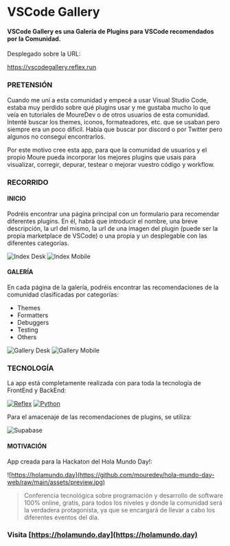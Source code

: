 # VSCode Gallery
#### VSCode Gallery es una Galería de Plugins para VSCode recomendados por la Comunidad.

Desplegado sobre la URL:

[https://vscodegallery.reflex.run
](url)


### PRETENSIÓN

Cuando me uní a esta comunidad y empecé a usar Visual Studio Code, estaba muy perdido sobre qué plugins usar y me gustaba mucho lo que veía en tutoriales de MoureDev o de otros usuarios de esta comunidad.
Intenté buscar los themes, iconos, formateadores, etc. que se usaban pero siempre era un poco dificil. Había que buscar por discord o por Twitter pero algunos no conseguí encontrarlos.

Por este motivo cree esta app, para que la comunidad de usuarios y el propio Moure pueda incorporar los mejores plugins que usais para visualizar, corregir, depurar, testear o mejorar vuestro código y workflow.


### RECORRIDO

#### INICIO
Podréis encontrar una página principal con un formulario para recomendar diferentes plugins. En él, habrá que introducir el nombre, una breve descripción, la url del mismo, la url de una imagen del plugin (puede ser la propia marketplace de VSCode) o una propia y un desplegable con las diferentes categorías.

![Index Desk](https://github.com/AlbertoAIG/vscode_gallery/blob/main/assets/image_index_desk.png)
![Index Mobile](https://github.com/AlbertoAIG/vscode_gallery/blob/main/assets/image_index_mobile.png)

#### GALERÍA
En cada página de la galería, podréis encontrar las recomendaciones de la comunidad clasificadas por categorías:

- Themes
- Formatters
- Debuggers
- Testing
- Others


![Gallery Desk](https://github.com/AlbertoAIG/vscode_gallery/blob/main/assets/image_gallery_desk.png)
![Gallery Mobile](https://github.com/AlbertoAIG/vscode_gallery/blob/main/assets/image_gallery_mobile.png)


### TECNOLOGÍA	

La app está completamente realizada con para toda la tecnología de FrontEnd y BackEnd:

 [![Reflex](https://img.shields.io/badge/Reflex-0.4.9+-5646ED?style=for-the-badge&logo=python&logoColor=white&labelColor=101010)](https://reflex.dev) 
[![Python](https://img.shields.io/badge/Python-3.12+-yellow?style=for-the-badge&logo=python&logoColor=white&labelColor=101010)](https://python.org) 

Para el amacenaje de las recomendaciones de plugins, se utiliza:
 
![Supabase](https://img.shields.io/badge/Supabase-3ECF8E?style=for-the-badge&logo=supabase&logoColor=white)


#### MOTIVACIÓN

App creada para la Hackaton del Hola Mundo Day!:


![https://holamundo.day](https://github.com/mouredev/hola-mundo-day-web/raw/main/assets/preview.jpg)

> Conferencia tecnológica sobre programación y desarrollo de software 100% online, gratis, para todos los niveles y donde la comunidad será la verdadera protagonista, ya que se encargará de llevar a cabo los diferentes eventos del día.

### Visita [https://holamundo.day](https://holamundo.day)
